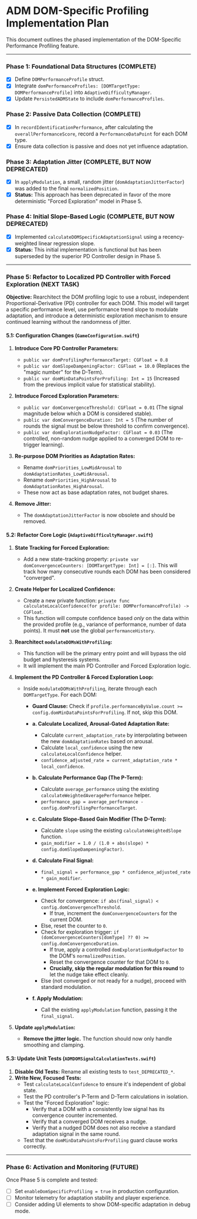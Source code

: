 # ADM DOM-Specific Profiling Implementation Plan

This document outlines the phased implementation of the DOM-Specific Performance Profiling feature.

---

### Phase 1: Foundational Data Structures (COMPLETE)
- [x] Define `DOMPerformanceProfile` struct.
- [x] Integrate `domPerformanceProfiles: [DOMTargetType: DOMPerformanceProfile]` into `AdaptiveDifficultyManager`.
- [x] Update `PersistedADMState` to include `domPerformanceProfiles`.

### Phase 2: Passive Data Collection (COMPLETE)
- [x] In `recordIdentificationPerformance`, after calculating the `overallPerformanceScore`, record a `PerformanceDataPoint` for each DOM type.
- [x] Ensure data collection is passive and does not yet influence adaptation.

### Phase 3: Adaptation Jitter (COMPLETE, BUT NOW DEPRECATED)
- [x] In `applyModulation`, a small, random jitter (`domAdaptationJitterFactor`) was added to the final `normalizedPosition`.
- [x] **Status:** This approach has been deprecated in favor of the more deterministic "Forced Exploration" model in Phase 5.

### Phase 4: Initial Slope-Based Logic (COMPLETE, BUT NOW DEPRECATED)
- [x] Implemented `calculateDOMSpecificAdaptationSignal` using a recency-weighted linear regression slope.
- [x] **Status:** This initial implementation is functional but has been superseded by the superior PD Controller design in Phase 5.

---

### **Phase 5: Refactor to Localized PD Controller with Forced Exploration (NEXT TASK)**

**Objective:** Rearchitect the DOM profiling logic to use a robust, independent Proportional-Derivative (PD) controller for each DOM. This model will target a specific performance level, use performance trend slope to modulate adaptation, and introduce a deterministic exploration mechanism to ensure continued learning without the randomness of jitter.

#### **5.1: Configuration Changes (`GameConfiguration.swift`)**

1.  **Introduce Core PD Controller Parameters:**
    *   `public var domProfilingPerformanceTarget: CGFloat = 0.8`
    *   `public var domSlopeDampeningFactor: CGFloat = 10.0` (Replaces the "magic number" for the D-Term).
    *   `public var domMinDataPointsForProfiling: Int = 15` (Increased from the previous implicit value for statistical stability).

2.  **Introduce Forced Exploration Parameters:**
    *   `public var domConvergenceThreshold: CGFloat = 0.01` (The signal magnitude below which a DOM is considered stable).
    *   `public var domConvergenceDuration: Int = 5` (The number of rounds the signal must be below threshold to confirm convergence).
    *   `public var domExplorationNudgeFactor: CGFloat = 0.03` (The controlled, non-random nudge applied to a converged DOM to re-trigger learning).

3.  **Re-purpose DOM Priorities as Adaptation Rates:**
    *   Rename `domPriorities_LowMidArousal` to `domAdaptationRates_LowMidArousal`.
    *   Rename `domPriorities_HighArousal` to `domAdaptationRates_HighArousal`.
    *   These now act as base adaptation rates, not budget shares.

4.  **Remove Jitter:**
    *   The `domAdaptationJitterFactor` is now obsolete and should be removed.

#### **5.2: Refactor Core Logic (`AdaptiveDifficultyManager.swift`)**

1.  **State Tracking for Forced Exploration:**
    *   Add a new state-tracking property: `private var domConvergenceCounters: [DOMTargetType: Int] = [:]`. This will track how many consecutive rounds each DOM has been considered "converged".

2.  **Create Helper for Localized Confidence:**
    *   Create a new private function: `private func calculateLocalConfidence(for profile: DOMPerformanceProfile) -> CGFloat`.
    *   This function will compute confidence based *only* on the data within the provided profile (e.g., variance of performance, number of data points). It must **not** use the global `performanceHistory`.

3.  **Rearchitect `modulateDOMsWithProfiling`:**
    *   This function will be the primary entry point and will bypass the old budget and hysteresis systems.
    *   It will implement the main PD Controller and Forced Exploration logic.

4.  **Implement the PD Controller & Forced Exploration Loop:**
    *   Inside `modulateDOMsWithProfiling`, iterate through each `DOMTargetType`. For each DOM:
        *   **Guard Clause:** Check if `profile.performanceByValue.count >= config.domMinDataPointsForProfiling`. If not, skip this DOM.

        *   **a. Calculate Localized, Arousal-Gated Adaptation Rate:**
            *   Calculate `current_adaptation_rate` by interpolating between the new `domAdaptationRates` based on arousal.
            *   Calculate `local_confidence` using the new `calculateLocalConfidence` helper.
            *   `confidence_adjusted_rate = current_adaptation_rate * local_confidence`.

        *   **b. Calculate Performance Gap (The P-Term):**
            *   Calculate `average_performance` using the existing `calculateWeightedAveragePerformance` helper.
            *   `performance_gap = average_performance - config.domProfilingPerformanceTarget`.

        *   **c. Calculate Slope-Based Gain Modifier (The D-Term):**
            *   Calculate `slope` using the existing `calculateWeightedSlope` function.
            *   `gain_modifier = 1.0 / (1.0 + abs(slope) * config.domSlopeDampeningFactor)`.

        *   **d. Calculate Final Signal:**
            *   `final_signal = performance_gap * confidence_adjusted_rate * gain_modifier`.

        *   **e. Implement Forced Exploration Logic:**
            *   Check for convergence: `if abs(final_signal) < config.domConvergenceThreshold`.
                *   If true, increment the `domConvergenceCounters` for the current DOM.
            *   Else, reset the counter to `0`.
            *   Check for exploration trigger: `if (domConvergenceCounters[domType] ?? 0) >= config.domConvergenceDuration`.
                *   If true, apply a controlled `domExplorationNudgeFactor` to the DOM's `normalizedPosition`.
                *   Reset the convergence counter for that DOM to `0`.
                *   **Crucially, skip the regular modulation for this round** to let the nudge take effect cleanly.
            *   Else (not converged or not ready for a nudge), proceed with standard modulation.

        *   **f. Apply Modulation:**
            *   Call the existing `applyModulation` function, passing it the `final_signal`.

5.  **Update `applyModulation`:**
    *   **Remove the jitter logic.** The function should now only handle smoothing and clamping.

#### **5.3: Update Unit Tests (`ADMDOMSignalCalculationTests.swift`)**

1.  **Disable Old Tests:** Rename all existing tests to `test_DEPRECATED_*`.
2.  **Write New, Focused Tests:**
    *   Test `calculateLocalConfidence` to ensure it's independent of global state.
    *   Test the PD controller's P-Term and D-Term calculations in isolation.
    *   Test the "Forced Exploration" logic:
        *   Verify that a DOM with a consistently low signal has its convergence counter incremented.
        *   Verify that a converged DOM receives a nudge.
        *   Verify that a nudged DOM does not also receive a standard adaptation signal in the same round.
    *   Test that the `domMinDataPointsForProfiling` guard clause works correctly.

---

### Phase 6: Activation and Monitoring (FUTURE)

Once Phase 5 is complete and tested:
- [ ] Set `enableDomSpecificProfiling = true` in production configuration.
- [ ] Monitor telemetry for adaptation stability and player experience.
- [ ] Consider adding UI elements to show DOM-specific adaptation in debug mode.
